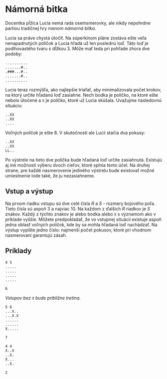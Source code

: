 # Námorná bitka

Docentka pĺžica Lucia nemá rada osemsmerovky, ale nikdy nepohrdne
partiou tradičnej hry menom *námorná bitka*.

Lucia sa práve chystá útočiť. Na súperkinom pláne zostáva ešte veľa
nenapadnutých políčok a Lucia hľadá už len poslednú loď. Táto loď je
podlhovastého tvaru s dĺžkou 3. Môže mať teda pri pohľade
zhora dve podoby:

```
..........
.......#..
.###...#..
.......#..
..........
```

Lucia teraz rozmýšľa, ako najlepšie triafať, aby minimalizovala počet
krokov, na ktorý určite hľadanú loď zasiahne. Nech bodka je políčko, na
ktoré ešte nebolo útočené a `X` je políčko, ktoré už Lucia skúšala.
Uvažujme nasledovnú situáciu:

```
..XX
..XX
....
```

Voľných políčok je ešte 8. V skutočnosti ale Lucii stačia dva pokusy:

```
..XX
..XX
LL..
```

Po výstrele na tieto dve políčka bude hľadaná loď určite zasiahnutá.
Existujú aj iné možnosti výberu dvoch cieľov, ktoré splnia tento účel.
Na druhej strane, pre každé nasmerovenie jediného výstrelu
bude existovať možné umiestnenie lode také, že ju nezasiahneme.

## Vstup a výstup

Na prvom riadku vstupu sú dve celé čísla $R$ a $S$ - rozmery bojového
poľa. Tieto čísla sú aspoň 3 a najviac 10. Na každom z ďalších $R$
riadkov je $S$ znakov. Každý z týchto znakov je alebo bodka alebo `X` s
významom ako v príklade vyššie. Môžete predpokladať, že vo vstupnej
situácii existuje aspoň jedna oblasť voľných políčok, kde by sa
mohla hľadaná loď nachádzať. Na výstup vypíšte jedno číslo: najmenší
počet pokusov, ktoré pri vhodnom nasmerovaní garantujú zásah.

## Príklady

```vstup
4 5
.....
.....
.....
.....
```

```vystup
6
```

_Vstupov bez `X` bude približne tretina._

```vstup
5 6
...X..
...X.X
......
......
X.....
```

```vystup
7
```

```vstup
4 4
X..X
..X.
X...
..X.
```

```vystup
2
```
